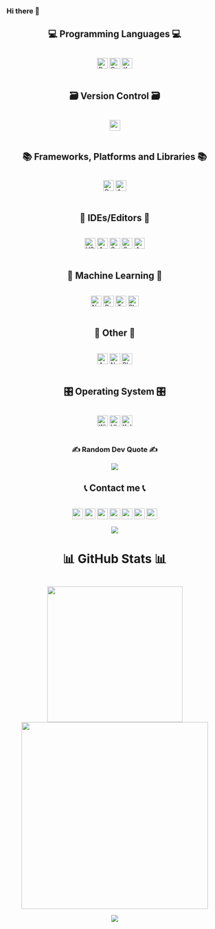 ### Hi there 👋

<h2 align="center">💻 Programming Languages 💻</h2>
<br>
<div align="center">
    <div>
        <img src="https://img.shields.io/badge/Python-3670A0?style=plastic&logo=python&logoColor=ffdd54" alt="Python" height="25" />
<!--         <img src="https://img.shields.io/badge/c-%2300599C.svg?style=plastic&logo=c&logoColor=white" alt="C" height="25" /> -->
        <img src="https://img.shields.io/badge/C++-00599C?logo=c%2B%2B&logoColor=white&style=plastic" alt="C++" height="25" />
        <img src="https://img.shields.io/badge/kotlin-%230095D5.svg?style=plastic&logo=kotlin&logoColor=white" alt="Kotlin" height="25" />
    </div>
</div>
<br>

<!-- ===========================THIS IS A LINE============================== -->

<h2 align="center">🗃 Version Control 🗃</h2>
<br>
<div align="center">
    <div>
        <img src="https://img.shields.io/badge/git-181717?logo=git&logoColor=orange&style=plastic%22%20alt=%22Git%22%20" height="25" />
    </div>
<br>

<!-- ===========================THIS IS A LINE============================== -->
    
    
<!-- <h2 align="center">💾 Databases 💾</h2>
<br>
<div align="center">
    <div>
        <img src="https://img.shields.io/badge/Microsoft%20SQL%20Sever-CC2927?style=plastic&logo=microsoft%20sql%20server&logoColor=white" alt="Micrsoft SQL" height="25" />
    </div>
<br> -->

<!-- ===========================THIS IS A LINE============================== -->    
    
    
<h2 align="center">📚 Frameworks, Platforms and Libraries 📚 </h2>
<br>
<div align="center">
    <div>
        <img src="https://img.shields.io/badge/opencv-%23white.svg?style=plastic&logo=opencv&logoColor=white" alt="Open CV" height="25" />
        <img src="https://img.shields.io/badge/Anaconda-%2344A833.svg?style=plastic&logo=anaconda&logoColor=white" alt="Anaconda" height="25" />
              
</div>
<br>

 <!-- ===========================THIS IS A LINE============================== -->
   
    
<!-- <h2 align="center">🏫 Education  🏫</h2>
<br>
<div align="center">
    <div>
        <img src="https://img.shields.io/badge/Microsoft_Learn-258ffa?style=plastic&logo=microsoft&logoColor=white" alt="Microsoft Learn" height="25" />
        
</div>
<br>     -->
  
<!-- ===========================THIS IS A LINE============================== -->
    
    
<!-- <h2 align="center">👜 Cloud Storage 👜</h2>
<br>
<div align="center">
    <div>
        <img src="https://img.shields.io/badge/Dropbox-%233B4D98.svg?style=plastic&logo=Dropbox&logoColor=white" alt="Dropbox" height="25" />
        <img src="https://img.shields.io/badge/Google%20Drive-4285F4?style=plastic&logo=googledrive&logoColor=white" alt="Google Drive" height="25" />
        <img src="https://img.shields.io/badge/Mega-%23D90007.svg?style=plastic&logo=Mega&logoColor=white" alt="Mega" height="25" />
        
</div>
<br>     -->
  
<!-- ===========================THIS IS A LINE============================== -->
    
    
<!-- <h2 align="center">🤴 Developer/Forums 🤴</h2>
<br>
<div align="center">
    <div>
        <img src="https://img.shields.io/badge/Quora-%23B92B27.svg?style=plastic&logo=Quora&logoColor=white" alt="Quora" height="25" />
        <img src="https://img.shields.io/badge/-Stackoverflow-FE7A16?style=plastic&logo=stack-overflow&logoColor=white" alt="Stack Overflow" height="25" />     
</div>
<br>     -->
    
<!-- ===========================THIS IS A LINE============================== -->
    
    
<h2 align="center">🧰 IDEs/Editors 🧰</h2>
<br>
<div align="center">
    <div>
        <img src="https://img.shields.io/badge/Visual%20Studio%20Code-0078d7.svg?style=plastic&logo=visual-studio-code&logoColor=white" alt="VSCode" height="25" />
        <img src="https://img.shields.io/badge/Arduino_IDE-00979D?style=plastic&logo=arduino&logoColor=white" alt="Arduino IDE" height="25" />
        <img src="https://img.shields.io/badge/Sublime%20Text-FF9800?logo=sublime-text&logoColor=white&style=plastic" alt="Sublime text" height="25" />
        <img src="https://img.shields.io/badge/Spyder-838485?style=plastic&logo=spyder%20ide&logoColor=maroon" alt="Spyder IDE" height="25" />
        <img src="https://img.shields.io/badge/Android%20Studio-3DDC84.svg?style=plastic&logo=android-studio&logoColor=white" alt="Android Studio" height="25" />
</div>
<br>

<!-- ===========================THIS IS A LINE============================== -->    
    
    
<h2 align="center">📝 Machine Learning 📝</h2>
<br>
<div align="center">
    <img src="https://img.shields.io/badge/Numpy-%23013243.svg?style=plastic&logo=numpy&logoColor=white" alt="Numpy" height="25"/>
    <img src="https://img.shields.io/badge/Pandas-%23150458.svg?style=plastic&logo=pandas&logoColor=white" alt="Pandas" height="25" />
    <img src="https://img.shields.io/badge/TensorFlow-%23FF6F00.svg?style=plastic&logo=TensorFlow&logoColor=white" alt="Tensorflow" height="25"/>
    <img src="https://img.shields.io/badge/Plotly-%233F4F75.svg?style=plastic&logo=plotly&logoColor=white" alt="Plotly" height="25"/>
  
</div>
<br>

<!-- ===========================THIS IS A LINE============================== -->    
    
    
<h2 align="center">🥅 Other 🥅</h2>
<br>
<div align="center">
    <img src="https://img.shields.io/badge/-Arduino-00979D?style=plastic&logo=Arduino&logoColor=white" alt="Arduino" height="25"/>
    <img src="https://img.shields.io/badge/Notion-%23000000.svg?style=plastic&logo=notion&logoColor=white" alt="Notion" height="25" />
    <img src="https://img.shields.io/badge/blender-%23F5792A.svg?style=plastic&logo=blender&logoColor=white" alt="Blender" height="25"/>
  
</div>
<br>    
    
<!-- ===========================THIS IS A LINE============================== -->

    
<!-- <h2 align="center">🔎 Search Engines 🔎</h2>
<br>
<div align="center">
    <img src="https://img.shields.io/badge/Microsoft%20Bing-258FFA?style=plastic&logo=Microsoft%20Bing&logoColor=white" alt="Bing" height="25"/>
    <img src="https://img.shields.io/badge/DuckDuckGo-DE5833?style=plastic&logo=DuckDuckGo&logoColor=white" alt="DuckDuckGo" height="25" />
    <img src="https://img.shields.io/badge/google-4285F4?style=plastic&logo=google&logoColor=white" alt="Google" height="25"/>
  
</div>
<br> -->
 
<!-- ===========================THIS IS A LINE============================== -->
    
    
<h2 align="center">🎛️ Operating System 🎛️</h2>
<br>
<div align="center">
    <img src="https://img.shields.io/badge/Windows-0078D6?style=plastic&logo=windows&logoColor=white" alt="Windows" height="25" />
    <img src="https://img.shields.io/badge/Ubuntu-E95420?style=plastic&logo=ubuntu&logoColor=white" alt="Ubuntu" height="25"/>
    <img src="https://img.shields.io/badge/Kali-268BEE?style=plastic&logo=kalilinux&logoColor=white" alt="Kali" height="25"/>
  
</div>
<br>    
   
<!-- ===========================THIS IS A LINE============================== -->
    
<!-- ## 🏆GitHub Trophies -->
<!-- ![](https://github-trophies.vercel.app/?username=TaiDuc1001&theme=radical&no-frame=false&no-bg=false&margin-w=4) -->

### ✍️ Random Dev Quote ✍️
![](https://quotes-github-readme.vercel.app/api?type=horizontal&theme=radical)


<!-- ===========================THIS IS A LINE============================== -->

    
<h2 align="center">📞 Contact me 📞</h2>
<br>
<div align="center">
    <a href="https://www.facebook.com/profile.php?id=100053951509859" target="top"><img src="https://img.shields.io/badge/Facebook-%231877F2.svg?style=plastic&logo=Facebook&logoColor=white" height="25" ></a>
    <a href="mailto:phantaiduc2005@duck.com" target="_blank"><img src="https://img.shields.io/badge/Gmail-D14836?style=plastic&logo=gmail&logoColor=white" height="25" ></a>
    <a href="https://www.kaggle.com/ducphan1001" target="top"><img src="https://img.shields.io/badge/Kaggle-%2320BEFF.svg?&style=plastic&logo=kaggle&logoColor=white" height="25" ></a>
    <a href="https://linktr.ee/ducphan" target="top"><img src="https://img.shields.io/badge/linktree-1de9b6?style=plastic&logo=linktree&logoColor=white" height="25" ></a>
    <a href="https://t.me/ducky1001" target="top"><img src="https://img.shields.io/badge/Telegram-2CA5E0?style=plastic&logo=telegram&logoColor=white" height="25" ></a>
    <a href="https://quora.com/profile/Tài-Đức-Phan-1" target="top"><img src="https://img.shields.io/badge/Quora-%23B92B27.svg?logo=Quora&logoColor=white&style=plastic" height="25" ></a>
    <a href="https://stackoverflow.com/users/19331165" target="top"><img src="https://img.shields.io/badge/-Stackoverflow-FE7A16?logo=stack-overflow&logoColor=white&style=plastic" height="25" ></a>
    
</div>

    
<!-- =================================================THIS IS A VERY LONG LINE=================================================== -->

![](https://komarev.com/ghpvc/?username=TaiDuc1001&style=plastic&color=brightgreen)
  
    
    
    
# 📊 GitHub Stats 📊
<br>
<div align="center">
    <img width="315" src="https://github-readme-stats.vercel.app/api/top-langs/?username=TaiDuc1001&theme=highcontrast&hide_border=false&include_all_commits=true&count_private=false&layout=compact" />
   <img width="434" src="https://github-readme-stats.vercel.app/api?username=TaiDuc1001&theme=highcontrast&hide_border=false&include_all_commits=true&count_private=false"/>
</div>
    <p align='center'>
<img src="https://activity-graph.herokuapp.com/graph?username=TaiDuc1001&theme=gotham&hide_title=true&area=true&radius=16&hide_border=true">
<br>
